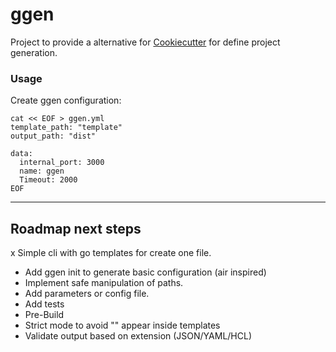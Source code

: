 # ggen

Project to provide a alternative for [Cookiecutter](https://github.com/cookiecutter/cookiecutter) for define project generation.

### Usage

Create ggen configuration:
```
cat << EOF > ggen.yml
template_path: "template"
output_path: "dist"

data:
  internal_port: 3000 
  name: ggen
  Timeout: 2000
EOF
```

---

## Roadmap next steps

x Simple cli with go templates for create one file.
- Add ggen init to generate basic configuration (air inspired)
- Implement safe manipulation of paths.
- Add parameters or config file.
- Add tests
- Pre-Build
- Strict mode to avoid "<no value>" appear inside templates
- Validate output based on extension (JSON/YAML/HCL)